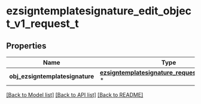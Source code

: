 # ezsigntemplatesignature_edit_object_v1_request_t

## Properties
Name | Type | Description | Notes
------------ | ------------- | ------------- | -------------
**obj_ezsigntemplatesignature** | [**ezsigntemplatesignature_request_compound_t**](ezsigntemplatesignature_request_compound.md) \* |  | 

[[Back to Model list]](../README.md#documentation-for-models) [[Back to API list]](../README.md#documentation-for-api-endpoints) [[Back to README]](../README.md)


